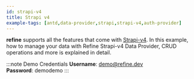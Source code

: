 ```yaml
---
id: strapi-v4
title: Strapi v4
example-tags: [antd,data-provider,strapi,strapi-v4,auth-provider]
---
```


**refine** supports all the features that come with [Strapi-v4](https://docs.strapi.io/developer-docs/latest/getting-started/introduction.html). In this example, how to manage your data with Refine Strapi-v4 Data Provider, CRUD operations and more is explained in detail.

:::note Demo Credentials
**Username**: demo@refine.dev  
**Password**: demodemo
:::

<StackblitzExample path="data-provider-strapi-v4" />
